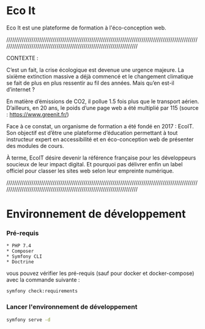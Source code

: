 # Eco It

Eco It est une plateforme de formation à l'éco-conception web.

///////////////////////////////////////////////////////////////////////////////////////////////////////////////////////////////////////////////////////////////////////

CONTEXTE :

C’est un fait, la crise écologique est devenue une urgence majeure. 
La sixième extinction massive a déjà commencé et le changement climatique se fait de plus en plus ressentir au fil des années. 
Mais qu’en est-il d’internet ?

En matière d’émissions de CO2, il pollue 1.5 fois plus que le transport aérien. 
D’ailleurs, en 20 ans, le poids d’une page web a été multiplié par 115 (source : https://www.greenit.fr/)

Face à ce constat, un organisme de formation a été fondé en 2017 : EcoIT. 
Son objectif est d’être une plateforme d’éducation permettant à tout instructeur expert en accessibilité et en éco-conception web de présenter des modules de cours.

À terme, EcoIT désire devenir la référence française pour les développeurs soucieux de leur impact digital. 
Et pourquoi pas délivrer enfin un label officiel pour classer les sites web selon leur empreinte numérique.

///////////////////////////////////////////////////////////////////////////////////////////////////////////////////////////////////////////////////////////////////////

# Environnement de développement

### Pré-requis

    * PHP 7.4
    * Composer
    * Symfony CLI
    * Doctrine

vous pouvez vérifier les pré-requis (sauf pour docker et docker-compose) avec la commande suivante :

```bash
symfony check:requirements
```

### Lancer l'environnement de développement

```bash
symfony serve -d
```


